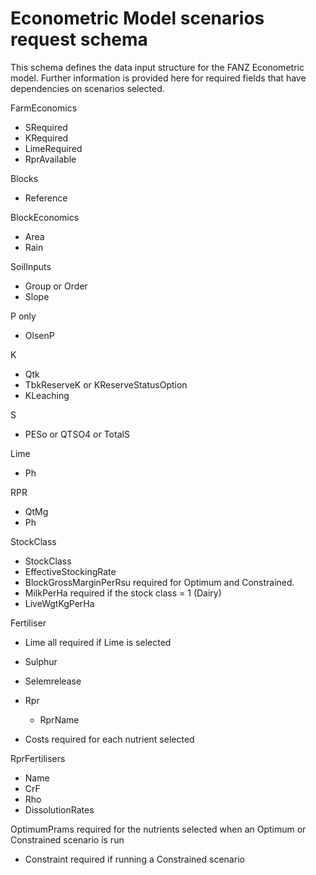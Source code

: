 # Econometric Model scenarios request schema

This schema defines the data input structure for the FANZ Econometric model. 
Further information is provided here for required fields that have dependencies on scenarios selected.

FarmEconomics 
* SRequired
* KRequired
* LimeRequired
* RprAvailable

Blocks
* Reference

BlockEconomics
* Area
* Rain

SoilInputs

* Group or Order
* Slope

P only
* OlsenP

K
* Qtk
* TbkReserveK or KReserveStatusOption
* KLeaching

S
* PESo or QTSO4 or TotalS

Lime
* Ph

RPR
* QtMg
* Ph

StockClass
* StockClass
* EffectiveStockingRate
* BlockGrossMarginPerRsu required for Optimum and Constrained.
* MilkPerHa required if the stock class = 1 (Dairy)
* LiveWgtKgPerHa

Fertiliser
* Lime all required if Lime is selected
* Sulphur
 * Selemrelease

 * Rpr 
	* RprName

* Costs required for each nutrient selected

RprFertilisers
* Name
* CrF
* Rho
* DissolutionRates

OptimumPrams required for the nutrients selected when an Optimum or Constrained scenario is run
* Constraint required if running a Constrained scenario

